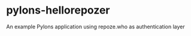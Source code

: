 pylons-hellorepozer
===================

An example Pylons application using repoze.who as authentication layer
